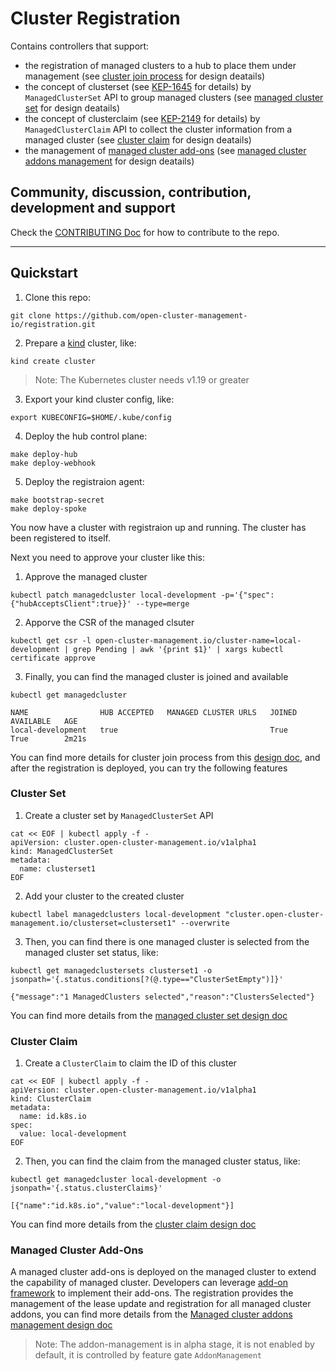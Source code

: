 # Cluster Registration

Contains controllers that support:

- the registration of managed clusters to a hub to place them under management
  (see [cluster join process](https://github.com/open-cluster-management-io/api/blob/main/docs/clusterjoinprocess.md) for design deatails)
- the concept of clusterset (see [KEP-1645](https://github.com/kubernetes/enhancements/tree/master/keps/sig-multicluster/1645-multi-cluster-services-api) for details)
  by `ManagedClusterSet` API to group managed clusters
  (see [managed cluster set](https://github.com/open-cluster-management-io/api/blob/main/docs/clusterset.md) for design deatails)
- the concept of clusterclaim (see [KEP-2149](https://github.com/kubernetes/enhancements/tree/master/keps/sig-multicluster/2149-clusterid) for details)
  by `ManagedClusterClaim` API to collect the cluster information from a managed cluster
  (see [cluster claim](https://github.com/open-cluster-management-io/api/blob/main/docs/clusterset.md) for design deatails)
- the management of [managed cluster add-ons](https://github.com/open-cluster-management-io/api/blob/main/addon/v1alpha1/types_managedclusteraddon.go)
  (see [managed cluster addons management](https://github.com/open-cluster-management-io/enhancements/tree/main/enhancements/sig-architecture/12-addon-manager) for design deatails)

## Community, discussion, contribution, development and support

Check the [CONTRIBUTING Doc](CONTRIBUTING.md) for how to contribute to the repo.

------

## Quickstart

1. Clone this repo:
  ```
  git clone https://github.com/open-cluster-management-io/registration.git
  ```

2. Prepare a [kind](https://kind.sigs.k8s.io/) cluster, like:
  ```
  kind create cluster
  ```

  > Note: The Kubernetes cluster needs v1.19 or greater

3. Export your kind cluster config, like:
  ```
  export KUBECONFIG=$HOME/.kube/config
  ```

4. Deploy the hub control plane:
  ```
  make deploy-hub
  make deploy-webhook
  ```

5. Deploy the registraion agent:
  ```
  make bootstrap-secret
  make deploy-spoke
  ```

You now have a cluster with registraion up and running. The cluster has been registered to itself.

Next you need to approve your cluster like this:

1. Approve the managed cluster
  ```
  kubectl patch managedcluster local-development -p='{"spec":{"hubAcceptsClient":true}}' --type=merge
  ```

2. Apporve the CSR of the managed clsuter
  ```
  kubectl get csr -l open-cluster-management.io/cluster-name=local-development | grep Pending | awk '{print $1}' | xargs kubectl certificate approve
  ```

3. Finally, you can find the managed cluster is joined and available
  ```
  kubectl get managedcluster

  NAME                HUB ACCEPTED   MANAGED CLUSTER URLS   JOINED   AVAILABLE   AGE
  local-development   true                                  True     True        2m21s
  ```

You can find more details for cluster join process from this [design doc](https://github.com/open-cluster-management-io/api/blob/main/docs/clusterjoinprocess.md), and after the registration is deployed, you can try the following features

### Cluster Set

1. Create a cluster set by `ManagedClusterSet` API
  ```
  cat << EOF | kubectl apply -f -
  apiVersion: cluster.open-cluster-management.io/v1alpha1
  kind: ManagedClusterSet
  metadata:
    name: clusterset1
  EOF
  ```

2. Add your cluster to the created cluster
  ```
  kubectl label managedclusters local-development "cluster.open-cluster-management.io/clusterset=clusterset1" --overwrite
  ```

3. Then, you can find there is one managed cluster is selected from the managed cluster set status, like:
  ```
  kubectl get managedclustersets clusterset1 -o jsonpath='{.status.conditions[?(@.type=="ClusterSetEmpty")]}'

  {"message":"1 ManagedClusters selected","reason":"ClustersSelected"}
  ```

You can find more details from the [managed cluster set design doc](https://github.com/open-cluster-management-io/api/blob/main/docs/clusterset.md)

### Cluster Claim

1. Create a `ClusterClaim` to claim the ID of this cluster
  ```
  cat << EOF | kubectl apply -f -
  apiVersion: cluster.open-cluster-management.io/v1alpha1
  kind: ClusterClaim
  metadata:
    name: id.k8s.io
  spec:
    value: local-development
  EOF
  ```

2. Then, you can find the claim from the managed cluster status, like:
  ```
  kubectl get managedcluster local-development -o jsonpath='{.status.clusterClaims}'

  [{"name":"id.k8s.io","value":"local-development"}]
  ```

You can find more details from the [cluster claim design doc](https://github.com/open-cluster-management-io/enhancements/tree/main/enhancements/sig-architecture/4-cluster-claims)

### Managed Cluster Add-Ons

A managed cluster add-ons is deployed on the managed cluster to extend the capability of managed
cluster. Developers can leverage [add-on framework](https://github.com/open-cluster-management-io/addon-framework)
to implement their add-ons. The registration provides the management of the lease update and
registration for all managed cluster addons, you can find more details from the
[Managed cluster addons management design doc](https://github.com/open-cluster-management-io/enhancements/tree/main/enhancements/sig-architecture/12-addon-manager)

> Note: The addon-management is in alpha stage, it is not enabled by default, it is controlled by
> feature gate `AddonManagement`

<!--
## XXX References

If you have any further question about xxx, please refer to
[XXX help documentation](docs/xxx_help.md) for further information.
-->